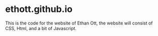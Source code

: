 # ethott.github.io
This is the code for the website of Ethan Ott, the website will consist of CSS, Html, and a bit of Javascript. 
